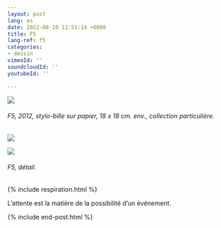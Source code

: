 ```yaml
---
layout: post
lang: es
date: 2022-08-10 12:51:14 +0000
title: F5
lang-ref: f5
categories:
- dessin
vimeoId: ''
soundcloudId: ''
youtubeId: ''

---
```

![](/mepierdoparaver/imgs/f5_b-1-up-a.jpg)

###### _F5_, 2012, stylo-bille sur papier, 18 x 18 cm. env., collection particulière.

![](/mepierdoparaver/imgs/f5_b-1-up-c.jpg)

![](/mepierdoparaver/imgs/f5_b-1-up-b.jpg)

###### _F5_, détail.

{% include respiration.html %}

L’attente est la matière de la possibilité d’un événement.

{% include end-post.html %}